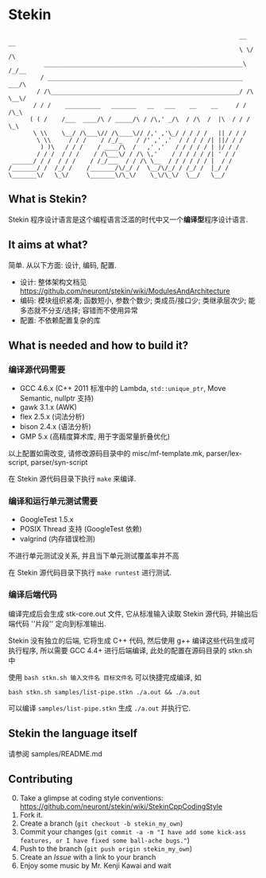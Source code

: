Stekin
======
                                                                     __  __
                                                                     \ \/ /\
              ________________________________________________________\  /_/__
             / _______________________________________________________    ___/\
            / /\_____________________________________________________/ /\ \__\/
           / / /    __________   _______   __   ___    __    __     / / /\_\
          ( ( /    /___  ____/\ / _____/\ / /\,' _/\  / /\  /  |\  / / /  \_\
           \ \\    \__/ /\___\// /\____\// /,' ,'\_/ / / / /   || / / /
            \ \\     / / /    / /_/_    / /' ,' ,'  / / / / /| ||/ / /
             ) )\   / / /    / ____/\  /   ,' ,'   / / / / / | |/ / /
            / / /  / / /    / /\___\/ / /\ \,'    / / / / / /| ' / /
     ______/ / /  / / /    / /_/___  / / /\ \__  / / / / / / |  / /
    /_______/ /  /_/ /    /_______/\/_/ /  \__/\/_/ / /_/ /  |_/ /
    \_______\/   \_\/     \_______\/\_\/    \_\/\_\/  \__/   \__/

What is Stekin?
---------------

Stekin 程序设计语言是这个编程语言泛滥的时代中又一个**编译型**程序设计语言.

It aims at what?
----------------

简单.
从以下方面: 设计, 编码, 配置.

* 设计: 整体架构文档见 https://github.com/neuront/stekin/wiki/ModulesAndArchitecture
* 编码: 模块组织紧凑; 函数短小, 参数个数少; 类成员/接口少; 类继承层次少; 能多态就不分支/选择; 容错而不使用异常
* 配置: 不依赖配置复杂的库

What is needed and how to build it?
-----------------------------------

### 编译源代码需要

* GCC 4.6.x (C++ 2011 标准中的 Lambda, `std::unique_ptr`, Move Semantic, nullptr 支持)
* gawk 3.1.x (AWK)
* flex 2.5.x (词法分析)
* bison 2.4.x (语法分析)
* GMP 5.x (高精度算术库, 用于字面常量折叠优化)

以上配置如需改变, 请修改源码目录中的 misc/mf-template.mk, parser/lex-script, parser/syn-script

在 Stekin 源代码目录下执行 `make` 来编译.

### 编译和运行单元测试需要
* GoogleTest 1.5.x
* POSIX Thread 支持 (GoogleTest 依赖)
* valgrind (内存错误检测)

不进行单元测试没关系, 并且当下单元测试覆盖率并不高

在 Stekin 源代码目录下执行 `make runtest` 进行测试.

### 编译后端代码

编译完成后会生成 stk-core.out 文件, 它从标准输入读取 Stekin 源代码, 并输出后端代码 ''片段'' 定向到标准输出.

Stekin 没有独立的后端, 它将生成 C++ 代码, 然后使用 g++ 编译这些代码生成可执行程序, 所以需要 GCC 4.4+ 进行后端编译, 此处的配置在源码目录的 stkn.sh 中

使用 `bash stkn.sh 输入文件名 目标文件名` 可以快捷完成编译, 如

`bash stkn.sh samples/list-pipe.stkn ./a.out && ./a.out`

可以编译 `samples/list-pipe.stkn` 生成 `./a.out` 并执行它.

Stekin the language itself
--------------------------

请参阅 samples/README.md

Contributing
------------

0. Take a glimpse at coding style conventions: https://github.com/neuront/stekin/wiki/StekinCppCodingStyle
1. Fork it.
2. Create a branch (`git checkout -b stekin_my_own`)
3. Commit your changes (`git commit -a -m "I have add some kick-ass features, or I have fixed some ball-ache bugs."`)
4. Push to the branch (`git push origin stekin_my_own`)
5. Create an *Issue* with a link to your branch
6. Enjoy some music by Mr. Kenji Kawai and wait
